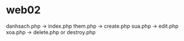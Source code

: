 # web02

danhsach.php     -> index.php
them.php         -> create.php
sua.php          -> edit.php
xoa.php          -> delete.php or destroy.php